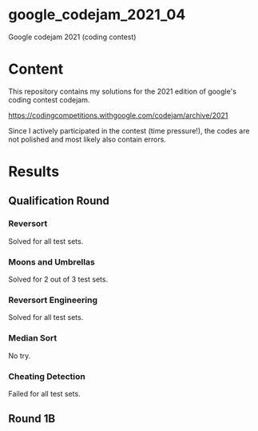 # google_codejam_2021_04
Google codejam 2021 (coding contest)

# Content
This repository contains my solutions for the 2021 edition of google's coding contest codejam.

https://codingcompetitions.withgoogle.com/codejam/archive/2021

Since I actively participated in the contest (time pressure!), the codes are not polished and most likely also contain errors.

# Results
## Qualification Round
### Reversort
Solved for all test sets.

### Moons and Umbrellas
Solved for 2 out of 3 test sets.

### Reversort Engineering
Solved for all test sets.

### Median Sort
No try.

### Cheating Detection 
Failed for all test sets.

## Round 1B